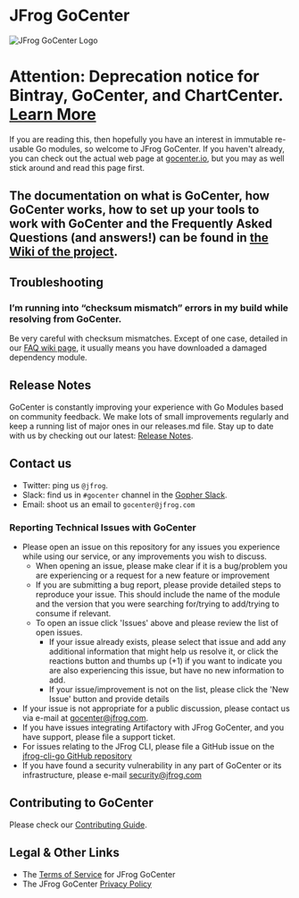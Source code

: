 # JFrog GoCenter
![JFrog GoCenter Logo](https://raw.githubusercontent.com/jfrog/gocenter/master/resources/logo.png)

# Attention: Deprecation notice for Bintray, GoCenter, and ChartCenter. [Learn More](#)

If you are reading this, then hopefully you have an interest in immutable re-usable Go modules, so welcome to JFrog GoCenter.  If
you haven't already, you can check out the actual web page at [gocenter.io](https://gocenter.io), but you may as
well stick around and read this page first.

## The documentation on what is GoCenter, how GoCenter works, how to set up your tools to work with GoCenter and the Frequently Asked Questions (and answers!) can be found in [the Wiki of the project](https://github.com/jfrog/gocenter/wiki).

## Troubleshooting

### I’m running into “checksum mismatch” errors in my build while resolving from GoCenter.

Be very careful with checksum mismatches. Except of one case, detailed in our [FAQ wiki page](https://github.com/jfrog/gocenter/wiki/Frequently-Asked-Questions), it usually means you have downloaded a damaged dependency module.

## Release Notes

GoCenter is constantly improving your experience with Go Modules based on community feedback. We make lots of small improvements regularly and keep a running list of major ones in our releases.md file. Stay up to date with us by checking out our latest: [Release Notes](https://github.com/jfrog/gocenter/blob/master/releases.md).

## Contact us

* Twitter: ping us `@jfrog`.
* Slack: find us in `#gocenter` channel in the [Gopher Slack](https://invite.slack.golangbridge.org/).
* Email: shoot us an email to `gocenter@jfrog.com`

### Reporting Technical Issues with GoCenter

* Please open an issue on this repository for any issues you experience while using our service, or any improvements you wish to discuss.
  * When opening an issue, please make clear if it is a bug/problem you are experiencing or a request for a new feature or improvement
  * If you are submitting a bug report, please provide detailed steps to reproduce your issue.  This should include the name of the module and the version that you were searching for/trying to add/trying to consume if relevant.
  * To open an issue click 'Issues' above and please review the list of open issues.
    * If your issue already exists, please select that issue and add any additional information that might help us resolve it, or click the reactions button and thumbs up (+1) if you want to indicate you are also experiencing this issue, but have no new information to add.
    * If your issue/improvement is not on the list, please click the 'New Issue' button and provide details
* If your issue is not appropriate for a public discussion, please contact us via e-mail at gocenter@jfrog.com.
* If you have issues integrating Artifactory with JFrog GoCenter, and you have support, please file a support ticket.
* For issues relating to the JFrog CLI, please file a GitHub issue on the [jfrog-cli-go GitHub repository](https://github.com/jfrog/jfrog-cli-go)
* If you have found a security vulnerability in any part of GoCenter or its infrastructure, please e-mail security@jfrog.com

## Contributing to GoCenter

Please check our [Contributing Guide](https://github.com/jfrog/gocenter/blob/master/CONTRIBUTING.md).

## Legal & Other Links
* The [Terms of Service](https://gocenter.jfrog.com/terms) for JFrog GoCenter
* The JFrog GoCenter [Privacy Policy](https://gocenter.jfrog.com/privacypolicy)

